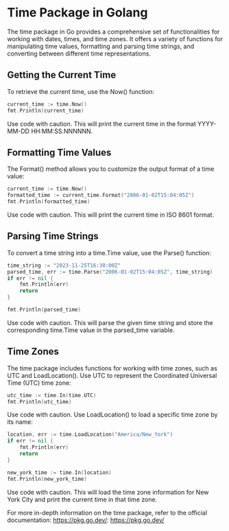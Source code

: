 Time Package in Golang
======================

The time package in Go provides a comprehensive set of functionalities for working with dates, times, and time zones. It offers a variety of functions for manipulating time values, formatting and parsing time strings, and converting between different time representations.

Getting the Current Time
------------------------
To retrieve the current time, use the Now() function:

```Go
current_time := time.Now()
fmt.Println(current_time)
```
Use code with caution. 
This will print the current time in the format YYYY-MM-DD HH:MM:SS.NNNNNN.

Formatting Time Values
----------------------
The Format() method allows you to customize the output format of a time value:

```Go
current_time := time.Now()
formatted_time := current_time.Format("2006-01-02T15:04:05Z")
fmt.Println(formatted_time)
```
Use code with caution. 
This will print the current time in ISO 8601 format.

Parsing Time Strings
--------------------
To convert a time string into a time.Time value, use the Parse() function:

```Go
time_string := "2023-11-25T16:30:00Z"
parsed_time, err := time.Parse("2006-01-02T15:04:05Z", time_string)
if err != nil {
    fmt.Println(err)
    return
}

fmt.Println(parsed_time)
```
Use code with caution. 
This will parse the given time string and store the corresponding time.Time value in the parsed_time variable.

Time Zones
----------
The time package includes functions for working with time zones, such as UTC and LoadLocation(). Use UTC to represent the Coordinated Universal Time (UTC) time zone:

```Go
utc_time := time.In(time.UTC)
fmt.Println(utc_time)
```
Use code with caution. 
Use LoadLocation() to load a specific time zone by its name:

```Go
location, err := time.LoadLocation("America/New_York")
if err != nil {
    fmt.Println(err)
    return
}

new_york_time := time.In(location)
fmt.Println(new_york_time)
```
Use code with caution. 
This will load the time zone information for New York City and print the current time in that time zone.

For more in-depth information on the time package, refer to the official documentation: https://pkg.go.dev/: https://pkg.go.dev/
